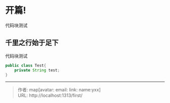 # 开篇!

代码块测试
<!--more-->

## 千里之行始于足下
代码块测试
```java
public class Test{
    private String test;
}
```



---

> 作者: map[avatar:<nil> email:<nil> link:<nil> name:yxx]  
> URL: http://localhost:1313/first/  

